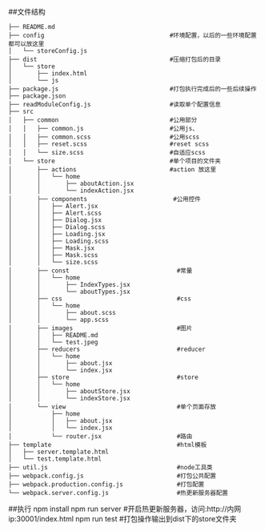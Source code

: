 ##文件结构
    
    ├── README.md
    ├── config                                   #环境配置，以后的一些环境配置都可以放这里
    │   └── storeConfig.js
    ├── dist                                     #压缩打包后的目录
    │   └── store
    │       ├── index.html
    │       └── js
    ├── package.js                               #打包执行完成后的一些后续操作
    ├── package.json               
    ├── readModuleConfig.js                      #读取单个配置信息
    ├── src
    │   ├── common                               #公用部分
    │   │   ├── common.js                        #公用js、
    │   │   ├── common.scss                      #公用scss
    │   │   ├── reset.scss                       #reset scss
    │   │   └── size.scss                        #自适应scss
    │   └── store                                #单个项目的文件夹
    │       ├── actions                          #action 放这里
    │       │   └── home
    │       │       ├── aboutAction.jsx
    │       │       └── indexAction.jsx
    │       ├── components                        #公用控件
    │       │   ├── Alert.jsx
    │       │   ├── Alert.scss
    │       │   ├── Dialog.jsx
    │       │   ├── Dialog.scss
    │       │   ├── Loading.jsx
    │       │   ├── Loading.scss
    │       │   ├── Mask.jsx
    │       │   ├── Mask.scss
    │       │   └── size.scss
    │       ├── const                              #常量
    │       │   └── home
    │       │       ├── IndexTypes.jsx
    │       │       └── aboutTypes.jsx
    │       ├── css                                #css
    │       │   └── home
    │       │       ├── about.scss
    │       │       └── app.scss
    │       ├── images                             #图片
    │       │   ├── README.md
    │       │   └── test.jpeg
    │       ├── reducers                           #reducer
    │       │   └── home
    │       │       ├── about.jsx
    │       │       └── index.jsx
    │       ├── store                              #store
    │       │   └── home
    │       │       ├── aboutStore.jsx
    │       │       └── indexStore.jsx
    │       └── view                               #单个页面存放
    │           ├── home
    │           │   ├── about.jsx
    │           │   └── index.jsx
    │           └── router.jsx                     #路由
    ├── template                                   #html模板
    │   ├── server.template.html
    │   └── test.template.html
    ├── util.js                                    #node工具类
    ├── webpack.config.js                          #打包公共配置
    ├── webpack.production.config.js               #打包配置
    └── webpack.server.config.js                   #热更新服务器配置
##执行
	npm install
	npm run server #开启热更新服务器，访问:http://内网ip:30001/index.html
	npm run test   #打包操作输出到dist下的store文件夹
 
 

